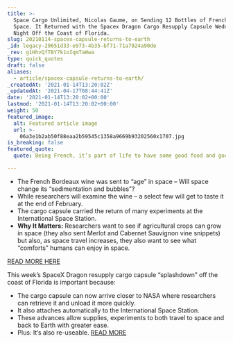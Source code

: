 ```yaml
---
title: >-
  Space Cargo Unlimited, Nicolas Gaume, on Sending 12 Bottles of French Wine to
  Space. It Returned with the Spacex Dragon Cargo Resupply Capsule Wednesday
  Night Off the Coast of Florida.
slug: 20210114-spacex-capsule-returns-to-earth
_id: legacy-29651d33-e973-4b35-bf71-71a7924a90de
_rev: g1HhvQfTBY7k1oIqmTaWwa
type: quick_quotes
draft: false
aliases:
  - article/spacex-capsule-returns-to-earth/
_createdAt: '2021-01-14T13:20:02Z'
_updatedAt: '2021-04-17T08:44:41Z'
date: '2021-01-14T13:20:02+00:00'
lastmod: '2021-01-14T13:20:02+00:00'
weight: 50
featured_image:
  alt: Featured article image
  url: >-
    06a3e1b2ab50f88eaa2b59545c1358a9669b93202560x1707.jpg
is_breaking: false
featured_quote:
  quote: Being French, it’s part of life to have some good food and good wine.

---
```

* The French Bordeaux wine was sent to “age” in space – Will space change its “sedimentation and bubbles”?
* While researchers will examine the wine – a select few will get to taste it at the end of February.
* The cargo capsule carried the return of many experiments at the International Space Station.
* **Why It Matters:** Researchers want to see if agricultural crops can grow in space (they also sent Merlot and Cabernet Sauvignon vine snippets) but also, as space travel increases, they also want to see what “comforts” humans can enjoy in space.

[READ MORE HERE](https://apnews.com/article/french-wine-vines-head-home-from-space-7b6618c03efa9b02b5d929a937cbb234)

This week’s SpaceX Dragon resupply cargo capsule “splashdown” off the coast of Florida is important because:

* The cargo capsule can now arrive closer to NASA where researchers can retrieve it and unload it more quickly.
* It also attaches automatically to the International Space Station.
* These advances allow supplies, experiments to both travel to space and back to Earth with greater ease.
* Plus: It’s also re-useable. [READ MORE](https://www.space.com/spacex-upgraded-dragon-crs-21-atlantic-splashdown)